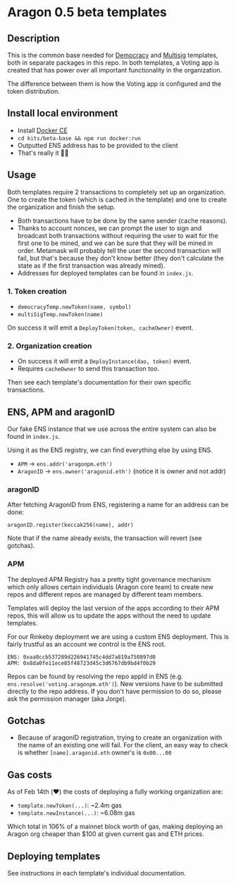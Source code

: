 # Aragon 0.5 beta templates

## Description

This is the common base needed for [Democracy](https://github.com/aragon/dao-kits/blob/master/kits/democracy/readme.md) and [Multisig](https://github.com/aragon/dao-kits/blob/master/kits/multisig/readme.md) templates, both in separate packages in this repo.
In both templates, a Voting app is created that has power over all important
functionality in the organization.

The difference between them is how the Voting app is configured and the token
distribution.

## Install local environment

- Install [Docker CE](https://docs.docker.com/install/)
- `cd kits/beta-base && npm run docker:run`
- Outputted ENS address has to be provided to the client
- That's really it 🦅🚀

## Usage

Both templates require 2 transactions to completely set up an organization.
One to create the token (which is cached in the template) and one to create the
organization and finish the setup.

- Both transactions have to be done by the same sender (cache reasons).
- Thanks to account nonces, we can prompt the user to sign and broadcast both
transactions without requiring the user to wait for the first one to be mined,
and we can be sure that they will be mined in order.
Metamask will probably tell the user the second transaction will fail, but that's
because they don't know better (they don't calculate the state as if the first
transaction was already mined).
- Addresses for deployed templates can be found in `index.js`.

### 1. Token creation

- `democracyTemp.newToken(name, symbol)`
- `multiSigTemp.newToken(name)`

On success it will emit a `DeployToken(token, cacheOwner)` event.

### 2. Organization creation

- On success it will emit a `DeployInstance(dao, token)` event.
- Requires `cacheOwner` to send this transaction too.

Then see each template's documentation for their own specific transactions.

## ENS, APM and aragonID

Our fake ENS instance that we use across the entire system can also be found in
`index.js`.

Using it as the ENS registry, we can find everything else by using ENS.

- `APM` -> `ens.addr('aragonpm.eth')`
- `AragonID` -> `ens.owner('aragonid.eth')` (notice it is owner and not addr)

### aragonID

After fetching AragonID from ENS, registering a name for an address can be done:

```
aragonID.register(keccak256(name), addr)
```

Note that if the name already exists, the transaction will revert (see gotchas).

### APM

The deployed APM Registry has a pretty tight governance mechanism which only allows
certain individuals (Aragon core team) to create new repos and different repos
are managed by different team members.

Templates will deploy the last version of the apps according to their APM repos,
this will allow us to update the apps without the need to update templates.

For our Rinkeby deployment we are using a custom ENS deployment. This is fairly
trustful as an account we control is the ENS root.

```
ENS: 0xaa0ccb537289d226941745c4dd7a819a750897d0
APM: 0x8da0fe11ece85f48723d45c3d6767db9bd4f0b29
```

Repos can be found by resolving the repo appId in ENS (e.g. `ens.resolve('voting.aragonpm.eth')`).
New versions have to be submitted directly to the repo address. If you don't
have permission to do so, please ask the permission manager (aka Jorge).

## Gotchas

- Because of aragonID registration, trying to create an organization with the
name of an existing one will fail. For the client, an easy way to check is
whether `[name].aragonid.eth` owner's is `0x00...00`

## Gas costs

As of Feb 14th (❤️) the costs of deploying a fully working organization are:

- `template.newToken(...)`: ~2.4m gas
- `template.newInstance(...)`: ~6.08m gas

Which total in 106% of a mainnet block worth of gas, making deploying an Aragon org
cheaper than $100 at given current gas and ETH prices.

## Deploying templates

See instructions in each template's individual documentation.
